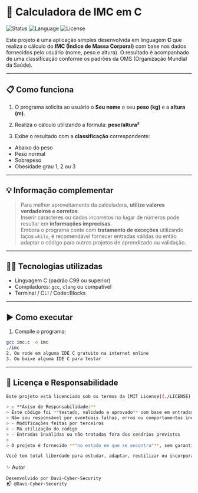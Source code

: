 # 🧮 Calculadora de IMC em C

![Status](https://img.shields.io/badge/status-ativo-brightgreen?style=flat-square)
![Language](https://img.shields.io/badge/C-IMC-blue?logo=c&logoColor=white)
![License](https://img.shields.io/badge/licença-MIT-blue?style=flat-square)

Este projeto é uma aplicação simples desenvolvida em linguagem **C** que realiza o cálculo do **IMC (Índice de Massa Corporal)** com base nos dados fornecidos pelo usuário (nome, peso e altura). O resultado é acompanhado de uma classificação conforme os padrões da OMS (Organização Mundial da Saúde).

---

## 📋 Como funciona

1. O programa solicita ao usuário o **Seu nome** o seu **peso (kg)** e a **altura (m)**.

2. Realiza o cálculo utilizando a fórmula:
**peso/altura²**

3. Exibe o resultado com a **classificação** correspondente:
- Abaixo do peso
- Peso normal
- Sobrepeso
- Obesidade grau 1, 2 ou 3

---

## 💡 Informação complementar

> Para melhor aproveitamento da calculadora, **utilize valores verdadeiros e corretos**.  
> Inserir caracteres ou dados incorretos no lugar de números pode resultar em **informações imprecisas**.  
> Embora o programa conte com **tratamento de exceções** utilizando laços `while`, é recomendável fornecer entradas válidas ou então adaptar o código para outros projetos de aprendizado ou validação.

---

## 🧑‍💻 Tecnologias utilizadas

- Linguagem C (padrão C99 ou superior)
- Compiladores: `gcc`, `clang` ou compatível
- Terminal / CLI / Code::Blocks

---


## ▶️ Como executar

1. Compile o programa:
```bash
gcc imc.c -o imc
./imc
2. Ou rode em alguma IDE C gratuito na internet online
3. Ou baixe alguma IDE C para testar
```

---
## 📄 Licença e Responsabilidade
```bash
Este projeto está licenciado sob os termos da [MIT License](./LICENSE).

> ⚠️ **Aviso de Responsabilidade:**  
> Este código foi **testado, validado e aprovado** com base em entradas corretas e uso adequado.  
> Não sou responsável por eventuais falhas, erros ou comportamentos inesperados causados por:
> - Modificações feitas por terceiros
> - Má utilização do código
> - Entradas inválidas ou não tratadas fora dos cenários previstos
>
> O projeto é fornecido **"no estado em que se encontra"**, sem garantias de qualquer tipo, conforme previsto na própria licença MIT.

Você tem total liberdade para estudar, adaptar, reutilizar ou incorporar este código em projetos próprios, desde que mantenha os créditos e o aviso de licença.

```

✨ Autor
```bash
Desenvolvido por Davi-Cyber-Security
📬 @Davi-Cyber-Security
```